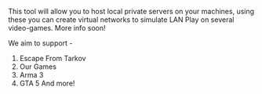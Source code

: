 This tool will allow you to host local private servers on your machines, using these you can create virtual networks to simulate LAN Play on several video-games.
More info soon!



We aim to support -
1. Escape From Tarkov
2. Our Games
3. Arma 3
4. GTA 5
And more!
